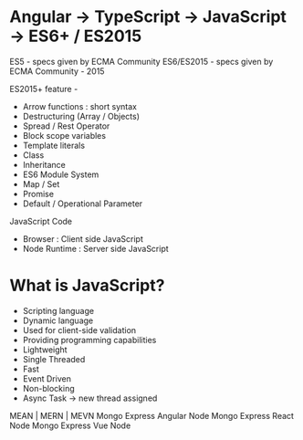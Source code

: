 # Angular -> TypeScript -> JavaScript -> ES6+ / ES2015

ES5 - specs given by ECMA Community
ES6/ES2015 - specs given by ECMA Community - 2015


ES2015+ feature -
- Arrow functions : short syntax
- Destructuring (Array / Objects)
- Spread / Rest Operator 
- Block scope variables
- Template literals
- Class
- Inheritance
- ES6 Module System
- Map / Set
- Promise
- Default / Operational Parameter


JavaScript Code 
- Browser : Client side JavaScript
- Node Runtime : Server side JavaScript


# What is JavaScript?
- Scripting language
- Dynamic language
- Used for client-side validation
- Providing programming capabilities
- Lightweight
- Single Threaded
- Fast
- Event Driven
- Non-blocking
- Async Task -> new thread assigned








MEAN | MERN | MEVN
Mongo Express Angular Node
Mongo Express React Node
Mongo Express Vue Node